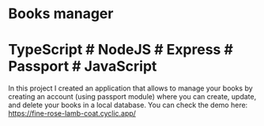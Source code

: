 # Books manager
# TypeScript # NodeJS # Express # Passport # JavaScript # 
In this project I created an application that allows to manage your books by creating an account (using passport module) where you can create, update, and delete your books in a local database. You can check the demo here: https://fine-rose-lamb-coat.cyclic.app/